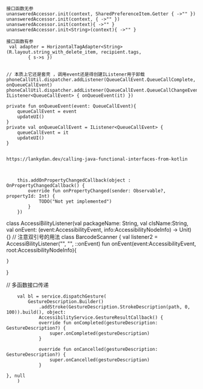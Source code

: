 
    接口函数无参
    unansweredAccessor.init(context, SharedPreferenceItem.Getter { ->"" })
    unansweredAccessor.init(context, { ->"" })
    unansweredAccessor.init(context){ ->"" }
    unansweredAccessor.init<String>(context){ ->"" }

    接口函数有参
     val adapter = HorizontalTagAdapter<String>(R.layout.string_with_delete_item, recipient.tags,
            { s->s })


    // 本质上它还是套壳 ，调用event还是得创建IListener用于卸载  
    phoneCallUtil.dispatcher.addListener(QueueCallEvent.QueueCallComplete, onQueueCallEvent)
    phoneCallUtil.dispatcher.addListener(QueueCallEvent.QueueCallChangeEvent, IListener<QueueCallEvent> { onQueueEvent(it) })

    private fun onQueueEvent(event: QueueCallEvent){
        queueCallEvent = event
        updateUI()
    }
    private val onQueueCallEvent = IListener<QueueCallEvent> {
        queueCallEvent = it
        updateUI()  
    }


    https://lankydan.dev/calling-java-functional-interfaces-from-kotlin

    
    
        this.addOnPropertyChangedCallback(object : OnPropertyChangedCallback() {
            override fun onPropertyChanged(sender: Observable?, propertyId: Int) {
                TODO("Not yet implemented")
            }
        })


class AccessiBilityListener(val packageName: String, val clsName:String, val onEvent: (event:AccessibilityEvent, info:AccessibilityNodeInfo) -> Unit) {}
// 注意双引号的用法
class BarcodeScanner {
    val listener2 = AccessiBilityListener("", "", ::onEvent)
    fun onEvent(event:AccessibilityEvent, root:AccessibilityNodeInfo){

    }
}

// 多函数接口传递

        val bl = service.dispatchGesture(
            GestureDescription.Builder()
                .addStroke(GestureDescription.StrokeDescription(path, 0, 100)).build(), object:
                AccessibilityService.GestureResultCallback() {
                override fun onCompleted(gestureDescription: GestureDescription?) {
                    super.onCompleted(gestureDescription)
                }

                override fun onCancelled(gestureDescription: GestureDescription?) {
                    super.onCancelled(gestureDescription)
                }
                                                                                                                                         }, null
        )